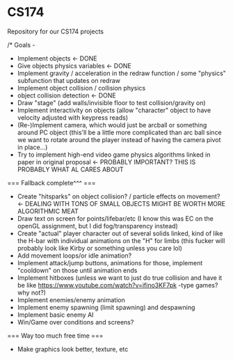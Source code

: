 # CS174
Repository for our CS174 projects

/*
Goals -
+ Implement objects <- DONE
+ Give objects physics variables <- DONE
+ Implement gravity / acceleration in the redraw function / some "physics" subfunction that updates on redraw
+ Implement object collision / collision physics
 + object collision detection <- DONE
+ Draw "stage" (add walls/invisible floor to test collision/gravity on)
+ Implement interactivity on objects (allow "character" object to have velocity adjusted with keypress reads)
+ (Re-)Implement camera, which would just be arcball or something around PC object (this'll be a little more complicated than arc ball since we want to rotate around the player instead of having the camera pivot in place...)
+ Try to implement high-end video game physics algorithms linked in paper in original proposal <- PROBABLY IMPORTANT? THIS IS PROBABLY WHAT AL CARES ABOUT

=== Fallback complete^^^ ===

+ Create "hitsparks" on object collision? / particle effects on movement? <- DEALING WITH TONS OF SMALL OBJECTS MIGHT BE WORTH MORE ALGORITHMIC MEAT
+ Draw text on screen for points/lifebar/etc (I know this was EC on the openGL assignment, but I did fog/transparency instead)
+ Create "actual" player character out of several solids linked, kind of like the H-bar with individual animations on the "H" for limbs (this fucker will probably look like Kirby or something unless you care lol)
+ Add movement loops/or idle animation?
+ Implement attack/jump buttons, animations for those, implement "cooldown" on those until animation ends
+ Implement hitboxes (unless we want to just do true collision and have it be like https://www.youtube.com/watch?v=ifino3KF7pk -type games? why not?)
+ Implement enemies/enemy animation
+ Implement enemy spawning (limit spawning) and despawning
+ Implement basic enemy AI 
+ Win/Game over conditions and screens?

=== Way too much free time ===
+ Make graphics look better, texture, etc
